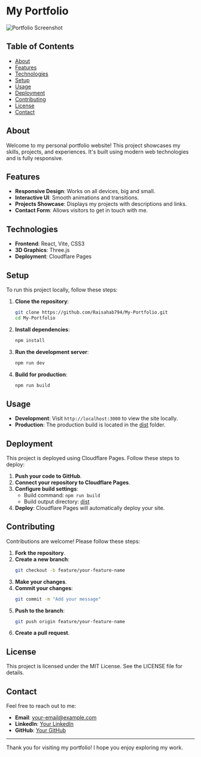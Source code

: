 # My Portfolio

![Portfolio Screenshot](path/to/screenshot.png)

## Table of Contents

- [About](#about)
- [Features](#features)
- [Technologies](#technologies)
- [Setup](#setup)
- [Usage](#usage)
- [Deployment](#deployment)
- [Contributing](#contributing)
- [License](#license)
- [Contact](#contact)

## About

Welcome to my personal portfolio website! This project showcases my skills, projects, and experiences. It's built using modern web technologies and is fully responsive.

## Features

- **Responsive Design**: Works on all devices, big and small.
- **Interactive UI**: Smooth animations and transitions.
- **Projects Showcase**: Displays my projects with descriptions and links.
- **Contact Form**: Allows visitors to get in touch with me.

## Technologies

- **Frontend**: React, Vite, CSS3
- **3D Graphics**: Three.js
- **Deployment**: Cloudflare Pages

## Setup

To run this project locally, follow these steps:

1. **Clone the repository**:
    ```sh
    git clone https://github.com/Raisahab794/My-Portfolio.git
    cd My-Portfolio
    ```

2. **Install dependencies**:
    ```sh
    npm install
    ```

3. **Run the development server**:
    ```sh
    npm run dev
    ```

4. **Build for production**:
    ```sh
    npm run build
    ```

## Usage

- **Development**: Visit `http://localhost:3000` to view the site locally.
- **Production**: The production build is located in the [dist](http://_vscodecontentref_/0) folder.

## Deployment

This project is deployed using Cloudflare Pages. Follow these steps to deploy:

1. **Push your code to GitHub**.
2. **Connect your repository to Cloudflare Pages**.
3. **Configure build settings**:
    - Build command: `npm run build`
    - Build output directory: [dist](http://_vscodecontentref_/1)
4. **Deploy**: Cloudflare Pages will automatically deploy your site.

## Contributing

Contributions are welcome! Please follow these steps:

1. **Fork the repository**.
2. **Create a new branch**:
    ```sh
    git checkout -b feature/your-feature-name
    ```
3. **Make your changes**.
4. **Commit your changes**:
    ```sh
    git commit -m "Add your message"
    ```
5. **Push to the branch**:
    ```sh
    git push origin feature/your-feature-name
    ```
6. **Create a pull request**.

## License

This project is licensed under the MIT License. See the LICENSE file for details.

## Contact

Feel free to reach out to me:

- **Email**: your-email@example.com
- **LinkedIn**: [Your LinkedIn](https://www.linkedin.com/in/your-profile)
- **GitHub**: [Your GitHub](https://github.com/Raisahab794)

---

Thank you for visiting my portfolio! I hope you enjoy exploring my work.
